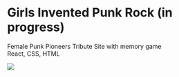 # Girls Invented Punk Rock (in progress)
Female Punk Pioneers Tribute Site with memory game<br>
React, CSS, HTML

<img src="https://i.ibb.co/KwfT1f7/1245621-1.jpg"/>
